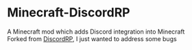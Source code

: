 # Minecraft-DiscordRP

A Minecraft mod which adds Discord integration into Minecraft  
Forked from [DiscordRP](https://github.com/paulhobbel/DiscordRP), I just wanted to address some bugs
